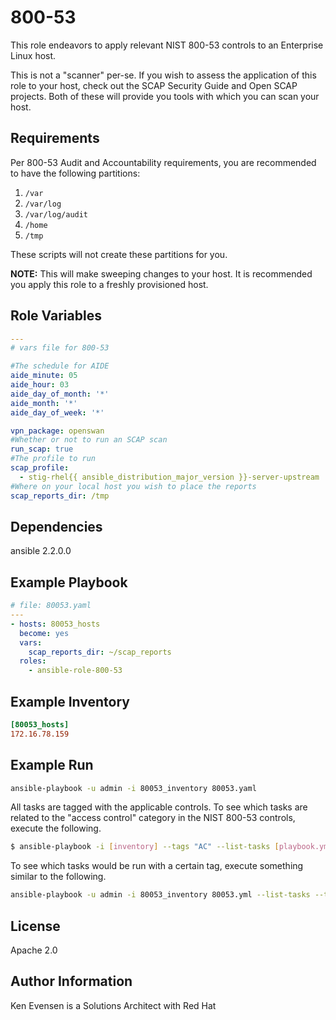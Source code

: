 800-53
=========

This role endeavors to apply relevant NIST 800-53 controls to an Enterprise Linux host.

This is not a "scanner" per-se.  If you wish to assess the application of this role to your host, check out the SCAP Security Guide and Open SCAP projects.  Both of these will provide you tools with which you can scan your host.

Requirements
------------

Per 800-53 Audit and Accountability requirements, you are recommended to have the following partitions:

1. `/var`
2. `/var/log`
3. `/var/log/audit`
4. `/home`
5. `/tmp`

These scripts will not create these partitions for you.

**NOTE:** This will make sweeping changes to your host.  It is recommended you apply this role to a freshly provisioned host.

Role Variables
--------------
```yaml
---
# vars file for 800-53

#The schedule for AIDE
aide_minute: 05
aide_hour: 03
aide_day_of_month: '*'
aide_month: '*'
aide_day_of_week: '*'

vpn_package: openswan
#Whether or not to run an SCAP scan
run_scap: true
#The profile to run
scap_profile:
  - stig-rhel{{ ansible_distribution_major_version }}-server-upstream
#Where on your local host you wish to place the reports
scap_reports_dir: /tmp
```
Dependencies
------------

ansible 2.2.0.0

Example Playbook
----------------

```yaml
# file: 80053.yaml
---
- hosts: 80053_hosts
  become: yes
  vars:
    scap_reports_dir: ~/scap_reports
  roles:
    - ansible-role-800-53
```
Example Inventory
-----------------
```ini
[80053_hosts]
172.16.78.159
```
Example Run
-----------
```bash
ansible-playbook -u admin -i 80053_inventory 80053.yaml
```
All tasks are tagged with the applicable controls.  To see which tasks are related to the "access control" category in the NIST 800-53 controls, execute the following.
```bash
$ ansible-playbook -i [inventory] --tags "AC" --list-tasks [playbook.yml]
```
To see which tasks would be run with a certain tag, execute something similar to the following.
```bash
ansible-playbook -u admin -i 80053_inventory 80053.yml --list-tasks --tags="171-3.1.1"
```

License
-------

Apache 2.0

Author Information
------------------

Ken Evensen is a Solutions Architect with Red Hat
